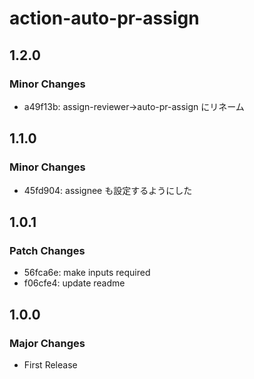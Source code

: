 # action-auto-pr-assign

## 1.2.0

### Minor Changes

- a49f13b: assign-reviewer→auto-pr-assign にリネーム

## 1.1.0

### Minor Changes

- 45fd904: assignee も設定するようにした

## 1.0.1

### Patch Changes

- 56fca6e: make inputs required
- f06cfe4: update readme

## 1.0.0

### Major Changes

- First Release
